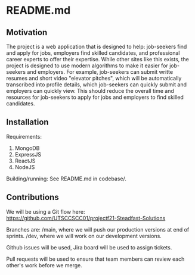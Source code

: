# README.md

## Motivation
  The project is a web application that is designed to help: job-seekers find and apply for jobs, employers find skilled candidates, and professional career experts to offer their expertise. While other sites like this exists, the project is designed to use modern algorithms to make it easier for job-seekers and employers. For example, job-seekers can submit writte resumes and short video "elevator pitches", which will be automatically transcribed into profile details, which job-seekers can quickly submit and employers can quickly view. This should reduce the overall time and resources for job-seekers to apply for jobs and employers to find skilled candidates.

## Installation
Requirements:
  1. MongoDB
  2. ExpressJS
  3. ReactJS
  4. NodeJS

Building/running: See README.md in codebase/.

## Contributions
  We will be using a Git flow here: https://github.com/UTSCCSCC01/projectf21-Steadfast-Solutions
  
  Branches are: /main, where we will push our production versions at end of sprints.
                /dev, where we will work on our development versions.
  
  Github issues will be used, Jira board will be used to assign tickets.
  
  Pull requests will be used to ensure that team members can review each other's work before we merge.
